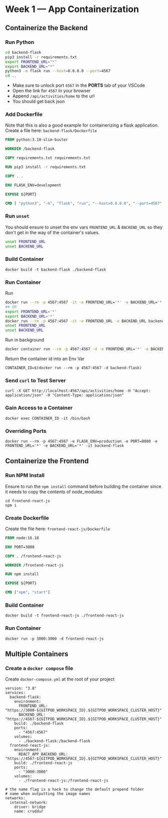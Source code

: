 # Week 1 — App Containerization

## Containerize the Backend
### Run Python
```sh
cd backend-flask
pip3 install -r requirements.txt
export FRONTEND_URL="*"
export BACKEND_URL="*"
python3 -m flask run --host=0.0.0.0 --port=4567
cd ..
```

- Make sure to unlock port `4567` in the **PORTS** tab of your VSCode
- Open the link for `4567` in your browser
- Append `/api/activities/home` to the url
- You should get back json

### Add Dockerfile
Note that this is also a good example for containerizing a flask application.
Create a file here: `backend-flask/Dockerfile`

```Dockerfile
FROM python:3.10-slim-buster

WORKDIR /backend-flask

COPY requirements.txt requirements.txt

RUN pip3 install -r requirements.txt

COPY . .

ENV FLASK_ENV=development

EXPOSE ${PORT}

CMD [ "python3", "-m", "flask", "run", "--host=0.0.0.0", "--port=4567" ]
```

### Run `unset`
You should ensure to unset the env vars `FRONTEND_URL` & `BACKEND_URL` so they don't get in the way of the container's values.
```sh
unset FRONTEND_URL
unset BACKEND_URL
```

### Build Container

```
docker build -t backend-flask ./backend-flask
```

### Run Container
Run

```sh
docker run --rm -p 4567:4567 -it -e FRONTEND_URL='*' -e BACKEND_URL='*' backend-flask
## OR
export FRONTEND_URL='*'
export BACKEND_URL='*'
docker run --rm -p 4567:4567 -it -e FRONTEND_URL -e BACKEND_URL backend-flask
unset FRONTEND_URL
unset BACKEND_URL
```


Run in background
```sh
docker container run --rm -p 4567:4567 -d -e FRONTEND_URL='*' -e BACKEND_URL='*' backend-flask
```

Return the container id into an Env Var
```
CONTAINER_ID=$(docker run --rm -p 4567:4567 -d backend-flask)
```
### Send `curl` to Test Server

```
curl -X GET http://localhost:4567/api/activities/home -H "Accept: application/json" -H "Content-Type: application/json"
```

### Gain Access to a Container
```
docker exec CONTAINER_ID -it /bin/bash
```

### Overriding Ports
```
docker run --rm -p 4567:4567 -e FLASK_ENV=production -e PORT=8080 -e FRONTEND_URL='*' -e BACKEND_URL='*' -it backend-flask
```

## Containerize the Frontend

### Run NPM Install
Ensure to run the `npm install` command before building the container since it needs to copy the contents of node_modules

```
cd frontend-react-js
npm i
```

### Create Dockerfile
Create the file here: `frontend-react-js/Dockerfile`

```Dockerfile
FROM node:16.18

ENV PORT=3000

COPY . /frontend-react-js

WORKDIR /frontend-react-js

RUN npm install 

EXPOSE ${PORT}

CMD ["npm", "start"]
```

### Build Container
```
docker build -t frontend-react-js ./frontend-react-js
```

### Run Container
```
docker run -p 3000:3000 -d frontend-react-js
```


## Multiple Containers
### Create a `docker compose` file

Create `docker-compose.yml` at the root of your project

```docker-compose
version: "3.8"
services:
  backend-flask:
    environment:
      FRONTEND_URL: "https://3000-${GITPOD_WORKSPACE_ID}.${GITPOD_WORKSPACE_CLUSTER_HOST}"
      BACKEND_URL: "https://4567-${GITPOD_WORKSPACE_ID}.${GITPOD_WORKSPACE_CLUSTER_HOST}"
    build: ./backend-flask
    ports:
      - "4567:4567"
    volumes:
      - ./backend-flask:/backend-flask
  frontend-react-js:
    environment:
      REACT_APP_BACKEND_URL: "https://4567-${GITPOD_WORKSPACE_ID}.${GITPOD_WORKSPACE_CLUSTER_HOST}"
    build: ./frontend-react-js
    ports:
      - "3000:3000"
    volumes:
      - ./frontend-react-js:/frontend-react-js

# the name flag is a hack to change the default prepend folder
# name when outputting the image names
networks:
  internal-network:
    driver: bridge
    name: cruddur
```
